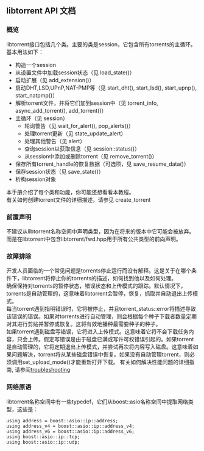 ﻿## libtorrent API 文档
### 概览
libtorrent接口包括几个类。主要的类是session，它包含所有torrents的主循环。  
基本用法如下：
- 构造一个session
- 从设置文件中加载session状态（见 load_state()）
- 启动扩展（见 add_extension()）
- 启动DHT,LSD,UPnP,NAT-PMP等（见 start_dht(), start_lsd(), start_upnp(), start_natpmp()）
- 解析torrent文件，并将它们加到session中（见 torrent_info, async_add_torrent(), add_torrent()）
- 主循环（见 session）
    - 轮询警告（见 wait_for_alert(), pop_alerts()）
    - 处理torrent更新（见 state_update_alert）
    - 处理其他警告（见 alert）
    - 查询session以获取信息（见 session::status()）
    - 从session中添加或删除torrent（见 remove_torrent()）
- 保存所有torrent_handle的恢复数据（可选项，见 save_resume_data()）
- 保存session状态（见 save_state()）
- 析构session对象  

本手册介绍了每个类和功能，你可能还想看看本教程。  
有关如何创建torrent文件的详细描述，请参见 create_torrent

### 前置声明
不建议从libtorrent名称空间中声明类型，因为在将来的版本中它可能会被放弃。而是在libtorrent中包含libtorrent/fwd.hpp用于所有公共类型的前向声明。

### 故障排除
开发人员面临的一个常见问题是torrents停止运行而没有解释。这是关于在哪个条件下，libtorrent将停止你的torrents的描述，如何找到他以及如何处理。  
确保保持对torrents的暂停状态，错误状态和上传模式的跟踪。默认情况下，torrents是自动管理的，这意味着libtorrent会暂停，恢复，抓取并自动退出上传模式。  
每当torrent遇到指明错误时，它将被停止，并且torrent_status::error将描述导致该错误的错误。如果对torrents进行自动管理，则会根据每个种子下载者数量定期对其进行剪贴并暂停或恢复。这将有效地播种最需要种子的种子。  
如果torrent遇到磁盘写错误，它将进入上传模式。这意味着它将不会下载任务内容，只会上传。假定写错误是由于磁盘已满或写许可权错误引起的。如果torrent是自动管理的，它将定期退出上传模式，并尝试再次将内容写入磁盘。这意味着如果问题解决，torrent将从某些磁盘错误中恢复。如果没有自动管理torrent，则必须调用set_upload_mode()才能重新打开下载。
有关如何解决性能问题的详细指南, 请参阅[troubleshooting](troubleshooting.md)

### 网络原语
libtorrent名称空间中有一些typedef，它们从boost::asio名称空间中提取网络类型，这些是：
``` text
using address = boost::asio::ip::address;
using address_v4 = boost::asio::ip::address_v4;
using address_v6 = boost::asio::ip::address_v6;
using boost::asio::ip::tcp;
using boost::asio::ip::udp;
```